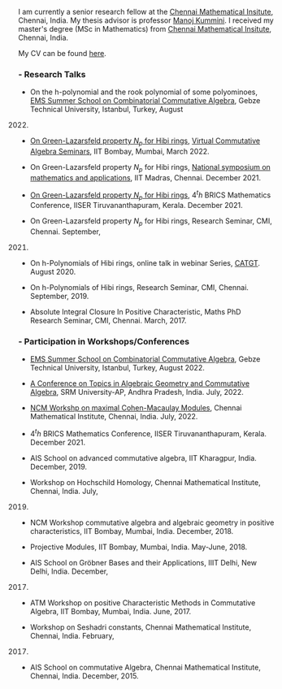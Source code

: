 I am currently a senior research fellow at the [Chennai Mathematical Insitute](https://www.cmi.ac.in), Chennai, India.
My thesis advisor is professor [Manoj Kummini](https://www.cmi.ac.in/people/fac-profile.php?id=mkummini).
I received my master's degree (MSc in Mathematics) from [Chennai Mathematical Insitute](https://www.cmi.ac.in), Chennai, India.

My CV can be found [here](../CV.pdf).

### -  Research Talks

-  On the h-polynomial and the rook polynomial of some polyominoes, [EMS Summer School on
Combinatorial Commutative Algebra](https://scale.gtu.edu.tr/CCA.html), Gebze Technical University, Istanbul, Turkey, August
2022.

- [On Green-Lazarsfeld property $N_p$ for Hibi rings](https://drive.google.com/file/d/1sSVsOFy9aV3ZR3OuK0v2dB6yuLcEoUjH/view), 
[Virtual Commutative Algebra Seminars](https://sites.google.com/view/virtual-comm-algebra-seminar/home),
 IIT Bombay, Mumbai, March 2022.

- On Green-Lazarsfeld property $N_p$ for Hibi rings, 
[National symposium on mathematics and applications](https://math.iitm.ac.in/public_html/nsma/index.php?name=Home),
 IIT Madras, Chennai. December 2021.

- [On Green-Lazarsfeld property $N_p$ for Hibi rings](https://www.youtube.com/watch?v=iiOLPnHLpkM), 
 $4^th$ BRICS Mathematics Conference, 
IISER Tiruvananthapuram, Kerala. December 2021.

- On Green-Lazarsfeld property $N_p$ for Hibi rings, Research Seminar, CMI, Chennai. September,
2021.

- On h-Polynomials of Hibi rings, online talk in webinar Series, [CATGT](https://sites.google.com/site/anuragshomepage/catgt). August 2020.

- On h-Polynomials of Hibi rings, Research Seminar, CMI, Chennai. September, 2019.

- Absolute Integral Closure In Positive Characteristic, Maths PhD Research Seminar, CMI,
Chennai. March, 2017.

### - Participation in  Workshops/Conferences

- [EMS Summer School on Combinatorial Commutative Algebra](https://scale.gtu.edu.tr/CCA.html), 
Gebze Technical University, Istanbul, Turkey, August 2022.

-  [A Conference on Topics in Algebraic Geometry and Commutative Algebra](https://srmap.edu.in/conference-on-algebraic-geometry-and-commutative-algebra/#:~:text=July%2018%20%2D%2023%2C%202022%2C,AP%2C%20Andhra%20Pradesh%2C%20India.), 
SRM University-AP, Andhra Pradesh, India. July, 2022.

- [NCM Workshp on maximal Cohen-Macaulay Modules](https://www.atmschools.org/school/2022/NCMW/mcmm/application-form), Chennai Mathematical Institute,
Chennai, India. July, 2022.

- $4^th$ BRICS Mathematics Conference,
IISER Tiruvananthapuram, Kerala. December 2021.

- AIS School on advanced commutative algebra, IIT Kharagpur, India. December, 2019.

- Workshop on Hochschild Homology, Chennai Mathematical Institute, Chennai, India. July,
2019.

- NCM Workshop commutative algebra and algebraic geometry in positive characteristics, IIT
Bombay, Mumbai, India. December, 2018.

- Projective Modules, IIT Bombay, Mumbai, India. May-June, 2018.

- AIS School on Gröbner Bases and their Applications, IIIT Delhi, New Delhi, India. December,
2017.

- ATM Workshop on positive Characteristic Methods in Commutative Algebra, IIT Bombay,
Mumbai, India. June, 2017.

- Workshop on Seshadri constants, Chennai Mathematical Institute, Chennai, India. February,
2017.

- AIS School on commutative Algebra, Chennai Mathematical Institute, Chennai, India.
December, 2015.
